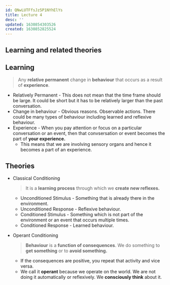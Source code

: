 ```yaml
---
id: QNwLUTFfsJz5P1NYhElYs
title: Lecture 4
desc: ''
updated: 1630854303526
created: 1630852825524
---
```



## Learning and related theories

## Learning

> Any **relative permanent** change in **behaviour** that occurs as a result of **experience**.

- Relatively Permanent - This does not mean that the time frame should be large. It could be short but it has to be relatively larger than the past conversation.
- Change in behaviour - Obvious reasons. Observable actions. There could be many types of behaviour including learned and reflexive behaviour.
- Experience - When you pay attention or focus on a particular conversation or an event, then that convsersation or event becomes the part of **your experience.**
  - This means that we are involving sensory organs and hence it becomes a part of an experience.

## Theories

- Classical Conditioning

  > It is a **learning process** through which we **create new reflexes.**

  - Unconditioned Stimulus - Something that is already there in the environment.
  - Unconditioned Response - Reflexive behaviour.
  - Conditioned Stimulus - Something which is not part of the environment or an event that occurs multiple times.
  - Conditioned Response - Learned behaviour.
- Operant Conditioning

  > **Behaviour** is a **function of consequences**. We do something to **get something** or to **avoid something.**

  - If the consequences are positive, you repeat that activity and vice versa.
  - We call it **operant** because we operate on the world. We are not doing it automatically or reflexively. We **consciously think** about it.

